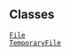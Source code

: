 ---
---
## Classes

<a href="../object/File.html#File" target="main"><code>File</code></a>  
<a href="../object/TemporaryFile.html#TemporaryFile"
target="main"><code>TemporaryFile</code></a>  
